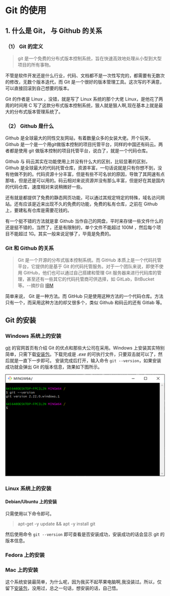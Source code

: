 # Git 的使用

## 1. 什么是 Git， 与 Github 的关系

### （1） Git 的定义

> git 是一个免费的分布式版本控制系统，旨在快速高效地处理从小型到大型项目的所有事物。

不管是软件开发还是什么行业，代码、文档都不是一次性写完的，都需要有无数次的修改，无数个版本迭代，而 Git 是一个很好的版本管理工具。这次写的不满意，可以直接回滚到自己想要的版本。

Git 的作者是 Linux ，没错，就是写了 Linux 系统的那个大佬 Linux，是他花了两周的时间用 C 写了这款分布式版本控制系统，狠人就是狠人啊,现在基本上就是最大的分布式版本管理系统了。

### （2） Github 是什么

Github 是全球最大的同性交友网站，有着数量众多的女装大佬。开个玩笑，Github 是一个是一个用git做版本控制的项目托管平台，同样的中国还有码云。两者都是使用 git 做版本控制的项目托管平台，说白了，就是一个代码仓库。

Github 与 码云其实在功能使用上并没有什么大的区别，比较显著的区别， Github 是全球最大的代码托管仓库，资源丰富，一句话说就是只有你想不到，没有他做不到的。代码资源十分丰富，但是有些不可名状的原因，导致了其网速有点那啥，但是还是可以用的。码云相对来说资源并没有那么丰富，但是好在其是国内的代码仓库，速度相对来说稍微好一些。

还有就是都提供了免费的静态网页功能，可以通过其规定特定的特殊，域名访问网站。还有应该是近来出现不久的免费的功能，免费的私有仓库，之前在 Github 上，要建私有仓库是需要花钱的。

有一个挺不错的方法就是拿 Github 当作自己的网盘，平时来存储一些文件什么的还是挺不错的，当然了，还是有限制的，单个文件不能超过 100M ，然后每个项目不能超过 1G。其实一般来说足够了，毕竟是免费的。

### Git 和 Github 的关系

> Git 是一个开源的分布式版本控制系统。而 GitHub 本质上是一个代码托管平台，它提供的是基于 Git 的代码托管服务。对于一个团队来说，即使不使用 GitHub，他们也可以通过自己搭建和管理 Git 服务器来进行代码库的管理，甚至还有一些其它的代码托管商可供选择，如 GitLab，BitBucket 等。--摘抄自 [IBM](https://www.ibm.com/developerworks/cn/opensource/os-cn-git-and-github-1/index.html "原文链接地址")

简单来说， Git 是一种方法。而 GitHub 只是使用这种方法的一个代码仓库。方法只有一个，而采用这种方法的却又很多个，类似 Github 和码云的还有 Gitlab 等。

## Git 的安装

### Windows 系统上的安装

[git](https://git-scm.com/ "点击前往官网") 的官网首页有介绍 Git 的优点和那些大公司在采用。Windows 上安装其实特别简单，只需下载[安装包](https://git-scm.com/download/win "git-windows")。下载完成是 *.exe* 的可执行文件，只要双击就可以了，然后就是一直下一步即可。
安装完成后打开，输入命令 `git --version`，如果安装成功就会弹出 Git 的版本信息，效果如下图所示。

![安装完成后验证安装是否成功截图](pic\Snipaste_2019-07-09_23-19-22.png#pic_center "验证是否安装图")

### Linux 系统上的安装

#### Debian/Ubuntu 上的安装

只需使用以下命令即可。

> apt-get -y update && apt -y install git

然后使用命令 `git --version` 即可查看是否安装成功，安装成功的话会显示 git 的版本信息。

### Fedora 上的安装

### Mac 上的安装

这个系统安装最简单，为什么呢，因为我买不起苹果电脑啊,我没装过。所以，仅留下[安装包](https://git-scm.com/download/mac "点击下载")，没用过，总之一句话，想安装的话，自己悟。
